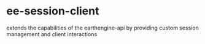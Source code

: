 # ee-session-client
extends the capabilities of the earthengine-api by providing custom session management and client interactions
